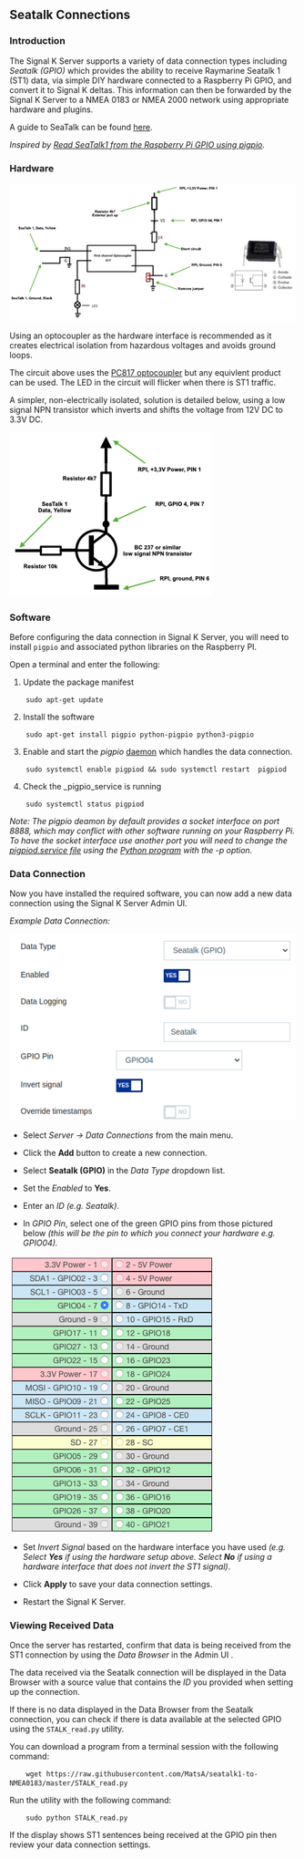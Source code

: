 ## Seatalk Connections

### Introduction

The Signal K Server supports a variety of data connection types including _Seatalk (GPIO)_ which provides the ability to receive Raymarine Seatalk 1 (ST1) data, via simple DIY hardware connected to a Raspberry Pi GPIO, and convert it to Signal K deltas. This information can then be forwarded by the Signal K Server to a NMEA 0183 or NMEA 2000 network using appropriate hardware and plugins. 

A guide to SeaTalk can be found [here](http://boatprojects.blogspot.com/2012/12/beginners-guide-to-raymarines-seatalk.html).

_Inspired by [Read SeaTalk1 from the Raspberry Pi GPIO using pigpio](https://github.com/Thomas-GeDaD/Seatalk1-Raspi-reader)._

### Hardware

![ST1_opto_SK](./seatalk_circuit_1.jpg)

Using an optocoupler as the hardware interface is recommended as it creates electrical isolation from hazardous voltages and avoids ground loops.

The circuit above uses the [PC817 optocoupler](https://www.amazon.com/ARCELI-Optocoupler-Isolation-Converter-Photoelectric/dp/B07M78S8LB/ref=sr_1_2?dchild=1&keywords=pc817+optocoupler&qid=1593516071&sr=8-2) but any equivlent product can be used. The LED in the circuit will flicker when there is ST1 traffic. 

A simpler, non-electrically isolated, solution is detailed below, using a low signal NPN transistor which inverts and shifts the voltage from 12V DC to 3.3V DC.

![ST1_Tr](./seatalk_circuit_2.jpg)

### Software

Before configuring the data connection in Signal K Server, you will need to install `pigpio` and associated python libraries on the Raspberry PI. 

Open a terminal and enter the following:

1. Update the package manifest
```
    sudo apt-get update 
```

2. Install the software
```
    sudo apt-get install pigpio python-pigpio python3-pigpio
```

3. Enable and start the _pigpio_ [daemon](http://abyz.me.uk/rpi/pigpio/) which handles the data connection.
```
    sudo systemctl enable pigpiod && sudo systemctl restart  pigpiod
```

4. Check the _pigpio_service is running 
```
    sudo systemctl status pigpiod
```

_Note: The _pigpio_ deamon by default provides a socket interface on port 8888, which may conflict with other software running on your Raspberry Pi. To have the socket interface use another port you will need to change the [pigpiod.service file](http://abyz.me.uk/rpi/pigpio/pigpiod.html) using the [Python program](http://abyz.me.uk/rpi/pigpio/python.html#pigpio.pi) with the -p option._

### Data Connection

Now you have installed the required software, you can now add a new data connection using the Signal K Server Admin UI.

_Example Data Connection:_

![ST1_connection_SK](./config.png)

- Select _Server -> Data Connections_ from the main menu.

- Click the **Add** button to create a new connection.

- Select **Seatalk (GPIO)** in the _Data Type_ dropdown list. 

- Set the _Enabled_ to **Yes**.

- Enter an _ID_ _(e.g. Seatalk)_.

- In _GPIO Pin_, select one of the green GPIO pins from those pictured below _(this will be the pin to which you connect your hardware  e.g. GPIO04)._

![GPIO](./gpio.png)

- Set _Invert Signal_ based on the hardware interface you have used _(e.g. Select **Yes** if using the hardware setup above. Select **No** if using a hardware interface that does not invert the ST1 signal)_.


- Click **Apply** to save your data connection settings.

- Restart the Signal K Server.


### Viewing Received Data

Once the server has restarted, confirm that data is being received from the ST1 connection by using the _Data Browser_ in the Admin UI .

The data received via the Seatalk connection will be displayed in the Data Browser with a source value that contains the _ID_ you provided when setting up the connection.

If there is no data displayed in the Data Browser from the Seatalk connection, you can check if there is data available at the selected GPIO using the `STALK_read.py` utility.

You can download a program from a terminal session with the following command:
```
    wget https://raw.githubusercontent.com/MatsA/seatalk1-to-NMEA0183/master/STALK_read.py
```
    
Run the utility with the following command:
```
    sudo python STALK_read.py
```
    
If the display shows ST1 sentences being received at the GPIO pin then review your data connection settings.
